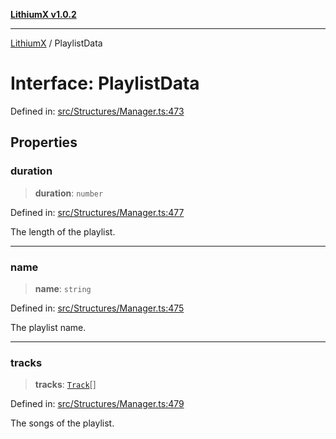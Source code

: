 [**LithiumX v1.0.2**](../README.md)

***

[LithiumX](../globals.md) / PlaylistData

# Interface: PlaylistData

Defined in: [src/Structures/Manager.ts:473](https://github.com/anantix-network/LithiumX/blob/791eed01fbe9f7030525ce976bc687f47cb06e89/src/Structures/Manager.ts#L473)

## Properties

### duration

> **duration**: `number`

Defined in: [src/Structures/Manager.ts:477](https://github.com/anantix-network/LithiumX/blob/791eed01fbe9f7030525ce976bc687f47cb06e89/src/Structures/Manager.ts#L477)

The length of the playlist.

***

### name

> **name**: `string`

Defined in: [src/Structures/Manager.ts:475](https://github.com/anantix-network/LithiumX/blob/791eed01fbe9f7030525ce976bc687f47cb06e89/src/Structures/Manager.ts#L475)

The playlist name.

***

### tracks

> **tracks**: [`Track`](Track.md)[]

Defined in: [src/Structures/Manager.ts:479](https://github.com/anantix-network/LithiumX/blob/791eed01fbe9f7030525ce976bc687f47cb06e89/src/Structures/Manager.ts#L479)

The songs of the playlist.
